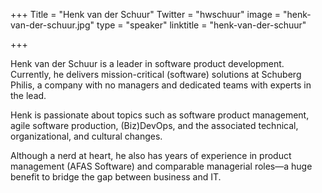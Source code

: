 +++
Title = "Henk van der Schuur"
Twitter = "hwschuur"
image = "henk-van-der-schuur.jpg"
type = "speaker"
linktitle = "henk-van-der-schuur"

+++

Henk van der Schuur is a leader in software product development. Currently, he delivers mission-critical (software) solutions at Schuberg Philis, a company with no managers and dedicated teams with experts in the lead.

Henk is passionate about topics such as software product management, agile software production, (Biz)DevOps, and the associated technical, organizational, and cultural changes.

Although a nerd at heart, he also has years of experience in product management (AFAS Software) and comparable managerial roles—a huge benefit to bridge the gap between business and IT.

